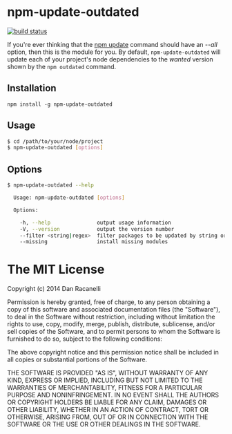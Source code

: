 # npm-update-outdated

[![build status](https://travis-ci.org/elrasguno/npm-update-outdated.svg)](https://travis-ci.org/elrasguno/npm-update-outdated)

If you're ever thinking that the [npm update](https://www.npmjs.org/doc/cli/npm-update.html) command should have an _--all_ option, then this is the module for you.
By default, `npm-update-outdated` will update each of your project's node dependencies to the _wanted_ version shown by the `npm outdated` command.

## Installation

```
npm install -g npm-update-outdated
```

## Usage

```bash
$ cd /path/to/your/node/project
$ npm-update-outdated [options]
```

## Options

```bash
$ npm-update-outdated --help

  Usage: npm-update-outdated [options]

  Options:

    -h, --help               output usage information
    -V, --version            output the version number
    --filter <string|regex>  filter packages to be updated by string or regex
    --missing                install missing modules
```

The MIT License
===============

Copyright (c) 2014 Dan Racanelli

Permission is hereby granted, free of charge, to any person obtaining a copy
of this software and associated documentation files (the "Software"), to deal
in the Software without restriction, including without limitation the rights
to use, copy, modify, merge, publish, distribute, sublicense, and/or sell
copies of the Software, and to permit persons to whom the Software is
furnished to do so, subject to the following conditions:

The above copyright notice and this permission notice shall be included in
all copies or substantial portions of the Software.

THE SOFTWARE IS PROVIDED "AS IS", WITHOUT WARRANTY OF ANY KIND, EXPRESS OR
IMPLIED, INCLUDING BUT NOT LIMITED TO THE WARRANTIES OF MERCHANTABILITY,
FITNESS FOR A PARTICULAR PURPOSE AND NONINFRINGEMENT. IN NO EVENT SHALL THE
AUTHORS OR COPYRIGHT HOLDERS BE LIABLE FOR ANY CLAIM, DAMAGES OR OTHER
LIABILITY, WHETHER IN AN ACTION OF CONTRACT, TORT OR OTHERWISE, ARISING FROM,
OUT OF OR IN CONNECTION WITH THE SOFTWARE OR THE USE OR OTHER DEALINGS IN
THE SOFTWARE.
